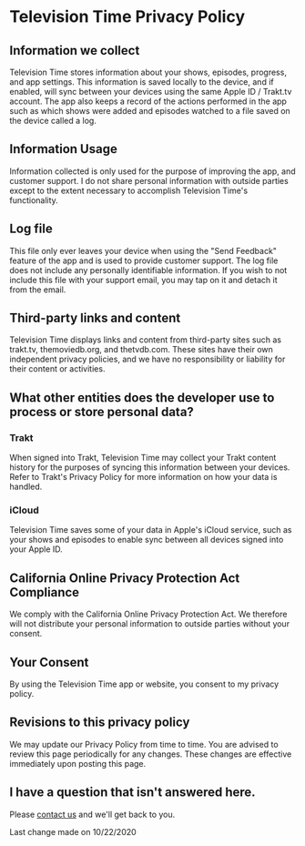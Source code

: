 # Television Time Privacy Policy

## Information we collect
Television Time stores information about your shows, episodes, progress, and app settings. This information is saved locally to the device, and if enabled, will sync between your devices using the same Apple ID / Trakt.tv account. The app also keeps a record of the actions performed in the app such as which shows were added and episodes watched to a file saved on the device called a log.

## Information Usage
Information collected is only used for the purpose of improving the app, and customer support. I do not share personal information with outside parties except to the extent necessary to accomplish Television Time's functionality.

## Log file
This file only ever leaves your device when using the "Send Feedback" feature of the app and is used to provide customer support. The log file does not include any personally identifiable information. If you wish to not include this file with your support email, you may tap on it and detach it from the email.

## Third-party links and content
Television Time displays links and content from third-party sites such as trakt.tv, themoviedb.org, and thetvdb.com. These sites have their own independent privacy policies, and we have no responsibility or liability for their content or activities.

## What other entities does the developer use to process or store personal data?
### Trakt
When signed into Trakt, Television Time may collect your Trakt content history for the purposes of syncing this information between your devices. Refer to Trakt's Privacy Policy for more information on how your data is handled.

### iCloud
Television Time saves some of your data in Apple's iCloud service, such as your shows and episodes to enable sync between all devices signed into your Apple ID.

## California Online Privacy Protection Act Compliance
We comply with the California Online Privacy Protection Act. We therefore will not distribute your personal information to outside parties without your consent.

## Your Consent
By using the Television Time app or website, you consent to my privacy policy.

## Revisions to this privacy policy
We may update our Privacy Policy from time to time. You are advised to review this page periodically for any changes. These changes are effective immediately upon posting this page.

## I have a question that isn't answered here.
Please [contact us](support@televisiontime.app) and we'll get back to you.

Last change made on 10/22/2020
